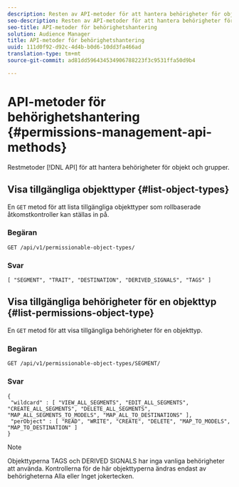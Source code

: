 ```yaml
---
description: Resten av API-metoder för att hantera behörigheter för objekt och grupper.
seo-description: Resten av API-metoder för att hantera behörigheter för objekt och grupper.
seo-title: API-metoder för behörighetshantering
solution: Audience Manager
title: API-metoder för behörighetshantering
uuid: 111d0f92-d92c-4d4b-b0d6-10dd3fa466ad
translation-type: tm+mt
source-git-commit: ad81dd596434534906788223f3c9531ffa50d9b4

---
```



# API-metoder för behörighetshantering {#permissions-management-api-methods}

Restmetoder [!DNL API] för att hantera behörigheter för objekt och grupper.

<!-- c_rest_api_perm_man.xml -->

## Visa tillgängliga objekttyper {#list-object-types}

En `GET` metod för att lista tillgängliga objekttyper som rollbaserade åtkomstkontroller kan ställas in på.

<!-- r_rest_api_perm_list.xml -->

### Begäran

`GET /api/v1/permissionable-object-types/`

### Svar

```
[ "SEGMENT", "TRAIT", "DESTINATION", "DERIVED_SIGNALS", "TAGS" ]
```

## Visa tillgängliga behörigheter för en objekttyp {#list-permissions-object-type}

En `GET` metod för att visa tillgängliga behörigheter för en objekttyp.

<!-- r_rest_api_perm_list_perms.xml -->

### Begäran

`GET /api/v1/permissionable-object-types/SEGMENT/`

### Svar

```
{ 
 "wildcard" : [ "VIEW_ALL_SEGMENTS", "EDIT_ALL_SEGMENTS", "CREATE_ALL_SEGMENTS", "DELETE_ALL_SEGMENTS", "MAP_ALL_SEGMENTS_TO_MODELS", "MAP_ALL_TO_DESTINATIONS" ], 
 "perObject" : [ "READ", "WRITE", "CREATE", "DELETE", "MAP_TO_MODELS", "MAP_TO_DESTINATION" ]
}
```

>[!NOTE]
>
>Objekttyperna TAGS och DERIVED SIGNALS har inga vanliga behörigheter att använda. Kontrollerna för de här objekttyperna ändras endast av behörigheterna Alla eller Inget jokertecken.